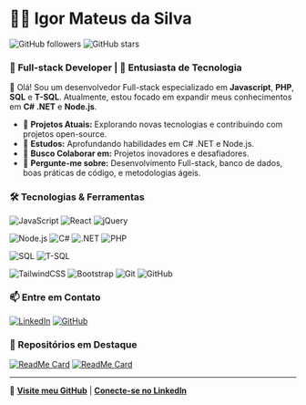 # 👨‍💻 Igor Mateus da Silva 

![GitHub followers](https://img.shields.io/github/followers/Igor-Mateus-da-Silva?style=social) ![GitHub stars](https://img.shields.io/github/stars/Igor-Mateus-da-Silva?style=social)

### 💼 Full-stack Developer | 🚀 Entusiasta de Tecnologia

👋 Olá! 
Sou um desenvolvedor Full-stack especializado em **Javascript**, **PHP**, **SQL** e **T-SQL**. Atualmente, estou focado em expandir meus conhecimentos em **C# .NET** e **Node.js**.

- 🔭 **Projetos Atuais:** Explorando novas tecnologias e contribuindo com projetos open-source.
- 🌱 **Estudos:** Aprofundando habilidades em C# .NET e Node.js.
- 👯 **Busco Colaborar em:** Projetos inovadores e desafiadores.
- 💬 **Pergunte-me sobre:** Desenvolvimento Full-stack, banco de dados, boas práticas de código, e metodologias ágeis.

### 🛠️ Tecnologias & Ferramentas

![JavaScript](https://img.shields.io/badge/-JavaScript-F7DF1E?style=flat&logo=javascript&logoColor=black) 
![React](https://img.shields.io/badge/-React-61DAFB?style=flat&logo=react&logoColor=black)
![jQuery](https://img.shields.io/badge/-jQuery-0769AD?style=flat&logo=jquery&logoColor=white)

![Node.js](https://img.shields.io/badge/-Node.js-339933?style=flat&logo=node.js&logoColor=white)
![C#](https://img.shields.io/badge/-C%23-239120?style=flat&logo=c-sharp&logoColor=white)
![.NET](https://img.shields.io/badge/-.NET-512BD4?style=flat&logo=.net&logoColor=white)
![PHP](https://img.shields.io/badge/-PHP-777BB4?style=flat&logo=php&logoColor=white)

![SQL](https://img.shields.io/badge/-SQL-4479A1?style=flat&logo=sql&logoColor=white)
![T-SQL](https://img.shields.io/badge/-T--SQL-CC2927?style=flat&logo=microsoft-sql-server&logoColor=white)

![TailwindCSS](https://img.shields.io/badge/-TailwindCSS-38B2AC?style=flat&logo=tailwind-css&logoColor=white)
![Bootstrap](https://img.shields.io/badge/-Bootstrap-7952B3?style=flat&logo=bootstrap&logoColor=white)
![Git](https://img.shields.io/badge/-Git-F05032?style=flat&logo=git&logoColor=white)
![GitHub](https://img.shields.io/badge/-GitHub-181717?style=flat&logo=github&logoColor=white)

### 📫 Entre em Contato

[![LinkedIn](https://img.shields.io/badge/-LinkedIn-0A66C2?style=flat&logo=linkedin&logoColor=white)](https://www.linkedin.com/in/igor-mateus-da-silva-721127163)
[![GitHub](https://img.shields.io/badge/-GitHub-181717?style=flat&logo=github&logoColor=white)](https://github.com/Igor-Mateus-da-Silva)

### 🌟 Repositórios em Destaque

[![ReadMe Card](https://github-readme-stats.vercel.app/api/pin/?username=Igor-Mateus-da-Silva&repo=clone-tabnews&theme=dark)](https://github.com/Igor-Mateus-da-Silva/clone-tabnews)
[![ReadMe Card](https://github-readme-stats.vercel.app/api/pin/?username=Igor-Mateus-da-Silva&repo=CodeQuestLab&theme=dark)](https://github.com/Igor-Mateus-da-Silva/CodeQuestLab)

---

🔗 [**Visite meu GitHub**](https://github.com/Igor-Mateus-da-Silva) | [**Conecte-se no LinkedIn**](https://www.linkedin.com/in/igor-mateus-da-silva-721127163)
